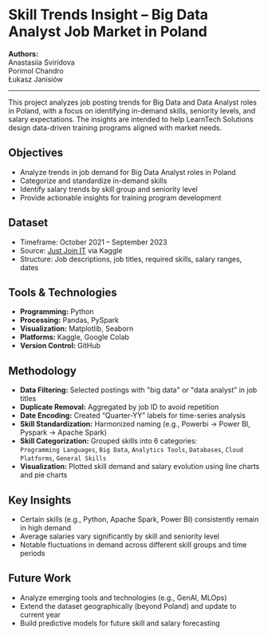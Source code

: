 # Skill Trends Insight – Big Data Analyst Job Market in Poland

**Authors:**  
Anastasiia Sviridova  
Porimol Chandro  
Łukasz Janisiów

---

This project analyzes job posting trends for Big Data and Data Analyst roles in Poland, with a focus on identifying in-demand skills, seniority levels, and salary expectations. The insights are intended to help LearnTech Solutions design data-driven training programs aligned with market needs.

## Objectives

- Analyze trends in job demand for Big Data Analyst roles in Poland
- Categorize and standardize in-demand skills
- Identify salary trends by skill group and seniority level
- Provide actionable insights for training program development

## Dataset

- Timeframe: October 2021 – September 2023  
- Source: [Just Join IT](https://justjoin.it) via Kaggle  
- Structure: Job descriptions, job titles, required skills, salary ranges, dates

## Tools & Technologies

- **Programming:** Python  
- **Processing:** Pandas, PySpark  
- **Visualization:** Matplotlib, Seaborn  
- **Platforms:** Kaggle, Google Colab  
- **Version Control:** GitHub

## Methodology

- **Data Filtering:** Selected postings with "big data" or "data analyst" in job titles  
- **Duplicate Removal:** Aggregated by job ID to avoid repetition  
- **Date Encoding:** Created “Quarter-YY” labels for time-series analysis  
- **Skill Standardization:** Harmonized naming (e.g., Powerbi → Power BI, Pyspark → Apache Spark)  
- **Skill Categorization:** Grouped skills into 6 categories:  
  `Programming Languages`, `Big Data`, `Analytics Tools`, `Databases`, `Cloud Platforms`, `General Skills`  
- **Visualization:** Plotted skill demand and salary evolution using line charts and pie charts

## Key Insights

- Certain skills (e.g., Python, Apache Spark, Power BI) consistently remain in high demand  
- Average salaries vary significantly by skill and seniority level  
- Notable fluctuations in demand across different skill groups and time periods

## Future Work

- Analyze emerging tools and technologies (e.g., GenAI, MLOps)
- Extend the dataset geographically (beyond Poland) and update to current year
- Build predictive models for future skill and salary forecasting
